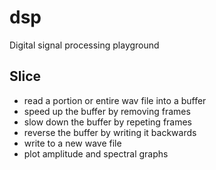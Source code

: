 # dsp
Digital signal processing playground

## Slice
- read a portion or entire wav file into a buffer
- speed up the buffer by removing frames
- slow down the buffer by repeting frames
- reverse the buffer by writing it backwards
- write to a new wave file
- plot amplitude and spectral graphs
